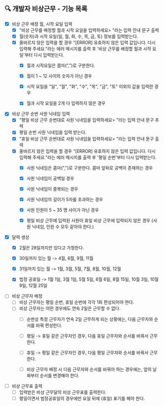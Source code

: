 ## 🔍 개발자 비상근무 - 기능 목록

- [x] 비상 근무 배정 월, 시작 요일 입력
  - [x] "비상 근무를 배정할 월과 시작 요일을 입력하세요> "라는 입력 안내 문구 출력
  - [x] 월(숫자)과 시작 요일(일, 월, 화, 수, 목, 금, 토) 정보를 입력받는다.
  - [x] 올바르지 않은 입력을 할 경우 "[ERROR] 유효하지 않은 입력 값입니다. 다시 입력해 주세요."라는 에러 메시지를 출력 후 '비상 근무를 배정할 월과 시작 요일'부터 다시 입력받는다.
    - [x] 월과 시작요일은 콤마(",")로 구분한다.
    - [x] 월이 1 ~ 12 사이의 숫자가 아닌 경우
    - [x] 시작 요일을 "일", "월", "화", "수", "목", "금", "토" 이외의 값을 입력한 경우
    - [x] 월과 시작 요일을 2개 다 입력하지 않은 경우


- [x] 비상 근무 순번 사원 닉네임 입력
  - [x] "평일 비상 근무 순번대로 사원 닉네임을 입력하세요> "라는 입력 안내 문구 추력
  - [x] 평일 순번 사원 닉네임을 입력 받는다.
  - [x] "휴일 비상 근무 순번대로 사원 닉네임을 입력하세요> "라는 입력 안내 문구 출력
  - [x] 올바르지 않은 입력을 할 경우 "[ERROR] 유효하지 않은 입력 값입니다. 다시 입력해 주세요."라는 에러 메시지를 출력 후 '평일 순번'부터 다시 입력받는다.
    - [x] 사원 닉네임은 콤마(",")로 구분한다. 콤마 앞뒤로 공백이 존재하는 경우
    - [x] 사원 닉네임이 공백일 경우
    - [x] 사원 닉네임이 중복되는 경우
    - [x] 사원 닉네임의 길이가 5자를 초과하는 경우
    - [x] 사원 인원이 5 ~ 35 명 사이가 아닌 경우
    - [x] 평일 비상 근무에 입력된 사원이 휴일 비상 근무에 입력되지 않은 경우 (사원 닉네임, 인원 수 모두 같아야 한다.)


- [x] 달력 생성
  - [x] 2월은 28일까지만 있다고 가정한다.
  - [x] 30일까지 있는 월 -> 4월, 6월, 9월, 11월
  - [x] 31일까지 있는 월 -> 1월, 3월, 5월, 7월, 8월, 10월, 12월
  - [x] 법정 공휴일 -> 1월 1일, 3월 1일, 5월 5일, 6월 6일, 8월 15일, 10월 3일, 10월 9일, 12월 25일


- [ ] 비상 근무자 배정
  - [ ] 비상 근무자는 평일 순번, 휴일 순번에 각각 1회 편성되어야 한다.
  - [ ] 비상 근무자는 어떤 경우에도 연속 2일은 근무할 수 없다.
    - [ ] 순번상 특정 근무자가 연속 2일 근무하게 되는 상황에는, 다음 근무자와 순서를 바꿔 편성한다.
    - [ ] 평일 -> 휴일 같은 근무자인 경우, 다음 휴일 근무자와 순서를 바꿔서 근무한다.
    - [ ] 휴일 -> 평일 같은 근무자인 경우, 다음 평일 근무자와 순서를 바꿔서 근무한다.
    - [ ] 비상 근무자 배정 시 다음 근무자와 순서를 바꿔야 하는 경우에는, 앞의 날짜부터 순서를 변경해야 한다.


- [ ] 비상 근무표 출력
  - [ ] 입력받은 비상 근무달의 비상 근무표를 출력한다.
  - [ ] 평일이면서 법정공휴일의 경우에만 요일 뒤에 (휴일) 표기를 해야 한다.